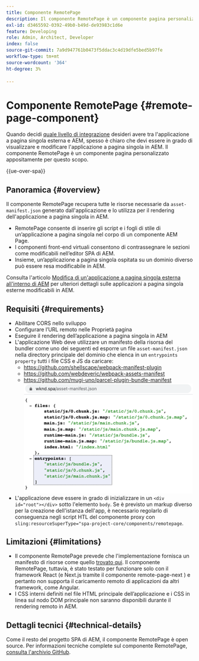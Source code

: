 ```yaml
---
title: Componente RemotePage
description: Il componente RemotePage è un componente pagina personalizzato per la modifica dell’applicazione a pagina singola React remota in AEM.
exl-id: d3465592-0392-49b0-b49d-de93983c1d6e
feature: Developing
role: Admin, Architect, Developer
index: false
source-git-commit: 7a9d947761b0473f5ddac3c4d19dfe5bed5b97fe
workflow-type: tm+mt
source-wordcount: '364'
ht-degree: 3%

---
```



# Componente RemotePage {#remote-page-component}

Quando decidi [quale livello di integrazione](/help/implementing/developing/headful-headless.md) desideri avere tra l&#39;applicazione a pagina singola esterna e AEM, spesso è chiaro che devi essere in grado di visualizzare e modificare l&#39;applicazione a pagina singola in AEM. Il componente RemotePage è un componente pagina personalizzato appositamente per questo scopo.

{{ue-over-spa}}

## Panoramica {#overview}

Il componente RemotePage recupera tutte le risorse necessarie da `asset-manifest.json` generato dall&#39;applicazione e lo utilizza per il rendering dell&#39;applicazione a pagina singola in AEM.

* RemotePage consente di inserire gli script e i fogli di stile di un’applicazione a pagina singola nel corpo di un componente AEM Page.
* I componenti front-end virtuali consentono di contrassegnare le sezioni come modificabili nell’editor SPA di AEM.
* Insieme, un’applicazione a pagina singola ospitata su un dominio diverso può essere resa modificabile in AEM.

Consulta l&#39;articolo [Modifica di un&#39;applicazione a pagina singola esterna all&#39;interno di AEM](editing-external-spa.md) per ulteriori dettagli sulle applicazioni a pagina singola esterne modificabili in AEM.

## Requisiti {#requirements}

* Abilitare CORS nello sviluppo
* Configurare l’URL remoto nelle Proprietà pagina
* Eseguire il rendering dell’applicazione a pagina singola in AEM
* L&#39;applicazione Web deve utilizzare un manifesto della risorsa del bundler come uno dei seguenti ed esporre un file `asset-manifest.json` nella directory principale del dominio che elenca in un `entrypoints property` tutti i file CSS e JS da caricare:
   * https://github.com/shellscape/webpack-manifest-plugin
   * https://github.com/webdeveric/webpack-assets-manifest
   * https://github.com/mugi-uno/parcel-plugin-bundle-manifest
     ![esempio di proprietà entrypoints](assets/asset-manifest-entrypoints.png)
* L&#39;applicazione deve essere in grado di inizializzare in un `<div id="root"></div>` sotto l&#39;elemento `body`. Se è previsto un markup diverso per la creazione dell&#39;istanza dell&#39;app, è necessario regolarlo di conseguenza negli script HTL del componente proxy con `sling:resourceSuperType="spa-project-core/components/remotepage`.

## Limitazioni {#limitations}

* Il componente RemotePage prevede che l&#39;implementazione fornisca un manifesto di risorse come quello [trovato qui](https://github.com/shellscape/webpack-manifest-plugin). Il componente RemotePage, tuttavia, è stato testato per funzionare solo con il framework React (e Next.js tramite il componente remote-page-next ) e pertanto non supporta il caricamento remoto di applicazioni da altri framework, come Angular.
* I CSS interni definiti nel file HTML principale dell’applicazione e i CSS in linea sul nodo DOM principale non saranno disponibili durante il rendering remoto in AEM.

## Dettagli tecnici {#technical-details}

Come il resto del progetto SPA di AEM, il componente RemotePage è open source. Per informazioni tecniche complete sul componente RemotePage, [consulta l&#39;archivio GitHub](https://github.com/adobe/aem-spa-project-core/tree/master/ui.apps/src/main/content/jcr_root/apps/spa-project-core/components/remotepage).
